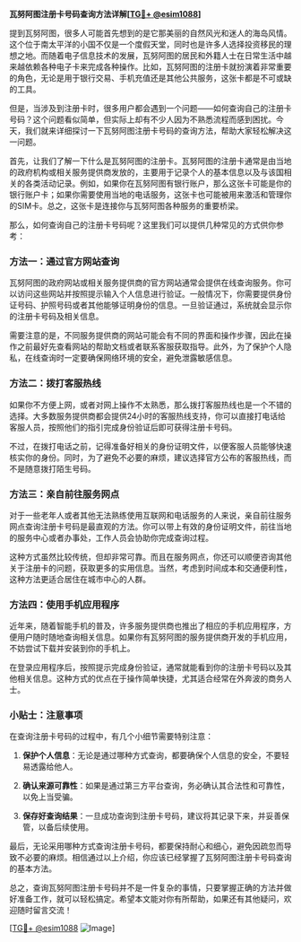 **瓦努阿图注册卡号码查询方法详解[[TG💪+ @esim1088](https://t.me/s/esim1088)]**

提到瓦努阿图，很多人可能首先想到的是它那美丽的自然风光和迷人的海岛风情。这个位于南太平洋的小国不仅是一个度假天堂，同时也是许多人选择投资移民的理想之地。而随着电子信息技术的发展，瓦努阿图的居民和外籍人士在日常生活中越来越依赖各种电子卡来完成各种操作。比如，瓦努阿图的注册卡就扮演着非常重要的角色，无论是用于银行交易、手机充值还是其他公共服务，这张卡都是不可或缺的工具。

但是，当涉及到注册卡时，很多用户都会遇到一个问题——如何查询自己的注册卡号码？这个问题看似简单，但实际上却有不少人因为不熟悉流程而感到困扰。今天，我们就来详细探讨一下瓦努阿图注册卡号码的查询方法，帮助大家轻松解决这一问题。

首先，让我们了解一下什么是瓦努阿图的注册卡。瓦努阿图的注册卡通常是由当地的政府机构或相关服务提供商发放的，主要用于记录个人的基本信息以及与该国相关的各类活动记录。例如，如果你在瓦努阿图有银行账户，那么这张卡可能是你的银行账户卡；如果你需要使用当地的电话服务，这张卡也可能被用来激活和管理你的SIM卡。总之，这张卡是连接你与瓦努阿图各种服务的重要桥梁。

那么，如何查询自己的注册卡号码呢？这里我们可以提供几种常见的方式供你参考：

### 方法一：通过官方网站查询

瓦努阿图的政府网站或相关服务提供商的官方网站通常会提供在线查询服务。你可以访问这些网站并按照提示输入个人信息进行验证。一般情况下，你需要提供身份证号码、护照号码或者其他能够证明身份的信息。一旦验证通过，系统就会显示你的注册卡号码及相关信息。

需要注意的是，不同服务提供商的网站可能会有不同的界面和操作步骤，因此在操作之前最好先查看网站的帮助文档或者联系客服获取指导。此外，为了保护个人隐私，在线查询时一定要确保网络环境的安全，避免泄露敏感信息。

### 方法二：拨打客服热线

如果你不方便上网，或者对网上操作不太熟悉，那么拨打客服热线也是一个不错的选择。大多数服务提供商都会提供24小时的客服热线支持，你可以直接打电话给客服人员，按照他们的指引完成身份验证后即可获得注册卡号码。

不过，在拨打电话之前，记得准备好相关的身份证明文件，以便客服人员能够快速核实你的身份。同时，为了避免不必要的麻烦，建议选择官方公布的客服热线，而不是随意拨打陌生号码。

### 方法三：亲自前往服务网点

对于一些老年人或者其他无法熟练使用互联网和电话服务的人来说，亲自前往服务网点查询注册卡号码是最直观的方法。你可以带上有效的身份证明文件，前往当地的服务中心或者办事处，工作人员会协助你完成查询过程。

这种方式虽然比较传统，但却非常可靠。而且在服务网点，你还可以顺便咨询其他关于注册卡的问题，获取更多的实用信息。当然，考虑到时间成本和交通便利性，这种方法更适合居住在城市中心的人群。

### 方法四：使用手机应用程序

近年来，随着智能手机的普及，许多服务提供商也推出了相应的手机应用程序，方便用户随时随地查询相关信息。如果你有瓦努阿图的服务提供商开发的手机应用，不妨尝试下载并安装到你的手机上。

在登录应用程序后，按照提示完成身份验证，通常就能看到你的注册卡号码以及其他相关信息。这种方式的优点在于操作简单快捷，尤其适合经常在外奔波的商务人士。

### 小贴士：注意事项

在查询注册卡号码的过程中，有几个小细节需要特别注意：

1. **保护个人信息**：无论是通过哪种方式查询，都要确保个人信息的安全，不要轻易透露给他人。
   
2. **确认来源可靠性**：如果是通过第三方平台查询，务必确认其合法性和可靠性，以免上当受骗。

3. **保存好查询结果**：一旦成功查询到注册卡号码，建议将其记录下来，并妥善保管，以备后续使用。

最后，无论采用哪种方式查询注册卡号码，都要保持耐心和细心，避免因疏忽而导致不必要的麻烦。相信通过以上介绍，你应该已经掌握了瓦努阿图注册卡号码查询的基本方法。

总之，查询瓦努阿图注册卡号码并不是一件复杂的事情，只要掌握正确的方法并做好准备工作，就可以轻松搞定。希望本文能对你有所帮助，如果还有其他疑问，欢迎随时留言交流！

[[TG💪+ @esim1088](https://t.me/s/esim1088) ![Image](https://i.postimg.cc/4NQfJmqS/Snipaste-2025-05-13-00-14-12.png)]